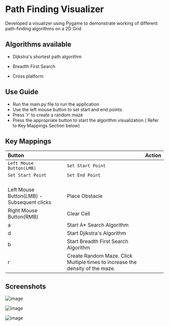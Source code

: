 
# Path Finding Visualizer

Developed a visualizer using Pygame to demonstrate working of different path-finding algorithms on a 2D Grid





## Algorithms available 



- Dijkstra's shortest path algorithm

- Breadth First Search
- Cross platform

  
## Use Guide


- Run the main.py file to run the application
- Use the left mouse button to set start and end points
- Press 'r' to create a random maze
- Press the appropriate button to start the algorithm visualization ( Refer to Key Mappings Section below)
   
## Key Mappings


| Button || Action                |
| :-------- | :------- | :------------------------- |
| `Left Mouse Button(LMB)` | `Set Start Point` |
| `Set Start Point`        | `Set End Point`|
|` `|` `|
|Left Mouse Button(LMB) - Subsequent clicks|		Place Obstacle
|Right Mouse Button(RMB)		|Clear Cell|
|a		|Start A* Search Algorithm|
|d		|Start Djikstra's Algorithm|
|b		|Start Breadth First Search Algorithm|
|r		|Create Random Maze. Click Multiple times to increase the density of the maze.|


## Screenshots
<!-- - Plotting the start and end points. -->
![image](https://user-images.githubusercontent.com/52815871/124389149-86bb6300-dd03-11eb-8246-aca304b0ce6c.png)




![image](https://user-images.githubusercontent.com/52815871/124389161-9175f800-dd03-11eb-869c-0e374771dd0d.png)



![image](https://user-images.githubusercontent.com/52815871/124389175-a05caa80-dd03-11eb-80cc-9597d1f6adfb.png)

<!-- ![image](https://user-images.githubusercontent.com/52815871/124389126-6b505800-dd03-11eb-976d-0056f5805800.png) -->
<!-- 
![Screenshot 2021-07-04 200305](https://user-images.githubusercontent.com/52815871/124389080-380dc900-dd03-11eb-8b68-c968db7d9c91.jpg)
![image](https://user-images.githubusercontent.com/52815871/124389088-422fc780-dd03-11eb-9c6e-ae15beedd2db.png) -->



